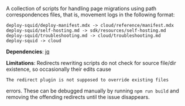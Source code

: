 A collection of scripts for handling page migrations using path correspondences files, that is, movement logs in the following format:
```
deploy-squid/deploy-manifest.mdx -> cloud/reference/manifest.mdx
deploy-squid/self-hosting.md -> sdk/resources/self-hosting.md
deploy-squid/troubleshooting.md -> cloud/troubleshooting.md
deploy-squid -> cloud
```

**Dependencies**: [jq](https://jqlang.github.io/jq/)

**Limitations**: Redirects rewriting scripts do not check for source file/dir existence, so occasionally their edits cause
```
The redirect plugin is not supposed to override existing files
```
errors. These can be debugged manually by running `npm run build` and removing the offending redirects until the issue disappears.
